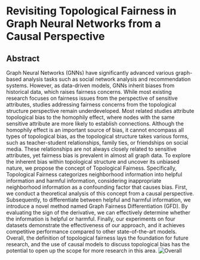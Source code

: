 # Revisiting Topological Fairness in Graph Neural Networks from a Causal Perspective
## Abstract
Graph Neural Networks (GNNs) have significantly advanced various graph-based analysis tasks such as social network analysis and recommendation systems. However, as data-driven models, GNNs inherit biases from historical data, which raises fairness concerns. While most existing research focuses on fairness issues from the perspective of sensitive attributes, studies addressing fairness concerns from the topological structure perspective remain underdeveloped. Most related studies attribute topological bias to the homophily effect, where nodes with the same sensitive attribute are more likely to establish connections. Although the homophily effect is an important source of bias, it cannot encompass all types of topological bias, as the topological structure takes various forms, such as teacher-student relationships, family ties, 
or friendships on social media. These relationships are not always closely related to sensitive attributes, yet fairness bias is prevalent in almost all graph data. To explore the inherent bias within topological structure and uncover its unbiased nature, we propose the concept of Topological Fairness. Specifically, Topological Fairness categorizes neighborhood information into helpful information and harmful information, considering inappropriate neighborhood information as a confounding factor that causes bias. First, we conduct a theoretical analysis of this concept from a causal perspective. Subsequently, to differentiate between helpful and harmful information, we introduce a novel method named Graph Fairness Differentiation (GFD). By evaluating the sign of the derivative, we can effectively determine whether the information is helpful or harmful. Finally, our experiments on four datasets demonstrate the effectiveness of our approach, 
and it achieves competitive performance compared to other state-of-the-art models. Overall, the definition of topological fairness lays the foundation for future research, and the use of causal models to discuss topological bias has the potential to open up the scope for more research in this area.
![Overall](https://github.com/user-attachments/assets/3ea8a4ca-d0fc-49c4-8163-c2b84ffbf023)


